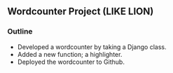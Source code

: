 ## Wordcounter Project (LIKE LION)
### Outline
* Developed a wordcounter by taking a Django class.
* Added a new function; a highlighter.
* Deployed the wordcounter to Github.